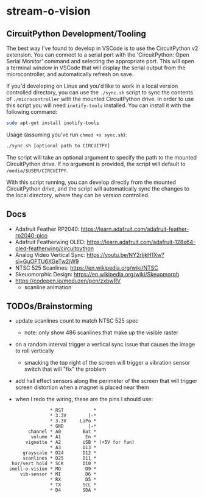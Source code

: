 # stream-o-vision


## CircuitPython Development/Tooling

The best way I've found to develop in VSCode is to use the CircuitPython v2 extension. You can connect to a serial port with the 'CircuitPython: Open Serial Monitor' command and selecting the appropriate port. This will open a terminal window in VSCode that will display the serial output from the microcontroller, and automatically refresh on save.

If you'd developing on Linux and you'd like to work in a local version controlled directory, you can use the `./sync.sh` script to sync the contents of `./microcontroller` with the mounted CircuitPython drive.
In order to use this script you will need `inotify-tools` installed. You can install it with the following command:
```bash
sudo apt-get install inotify-tools
```

Usage (assuming you've run `chmod +x sync.sh`):
```bash
./sync.sh [optional path to CIRCUITPY]
```
The script will take an optional argument to specify the path to the mounted CircuitPython drive. If no argument is provided, the script will default to `/media/$USER/CIRCUITPY`.

With this script running, you can develop directly from the mounted CircuitPython drive, and the script will automatically sync the changes to the local directory, where they can be version controlled.

## Docs
- Adafruit Feather RP2040: https://learn.adafruit.com/adafruit-feather-rp2040-pico
- Adafruit Featherwing OLED: https://learn.adafruit.com/adafruit-128x64-oled-featherwing/circuitpython
- Analog Video Vertical Sync: https://youtu.be/NY2rIjkH1Xw?si=GuOFTU6XGeTw2jW9
- NTSC 525 Scanlines: https://en.wikipedia.org/wiki/NTSC
- Skeuomorphic Design: https://en.wikipedia.org/wiki/Skeuomorph
- https://codepen.io/meduzen/pen/zxbwRV 
    - scanline animation

## TODOs/Brainstorming
- update scanlines count to match NTSC 525 spec
    - note: only show 486 scanlines that make up the visible raster
- on a random interval trigger a vertical sync issue that causes the image to roll vertically
    - smacking the top right of the screen will trigger a vibration sensor switch that will "fix" the problem
- add hall effect sensors along the perimeter of the screen that will trigger screen distortion when a magnet is placed near them

- when I redo the wiring, these are the pins I should use:
```
                * RST           *
                * 3.3V        |-*
                * 3.3V     LiPo *
                * GND         |-*
        channel * A0        Bat *
         volume * A1         En *
       vignette * A2        USB * (+5V for fan)
                * A3        D13 *
      grayscale * D24       D12 *
      scanlines * D25       D11 *
  hor/vert hold * SCK       D10 *
 smell-o-vision * MO         D9 *
     vib-sensor * MI         D6 *
                * RX         D5 *
                * TX        SCL *
                * D4        SDA *
```